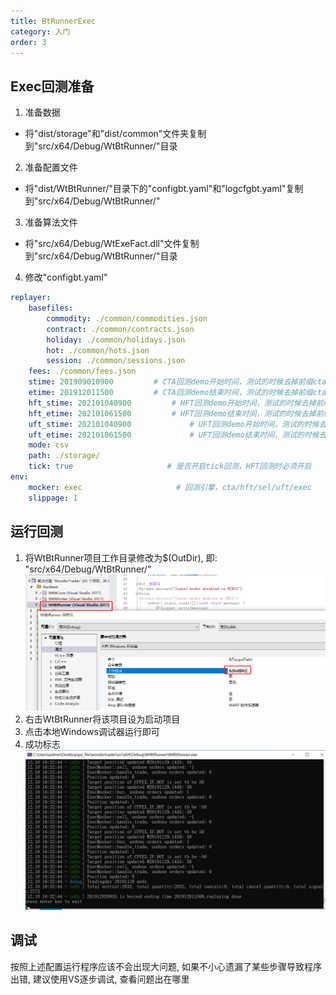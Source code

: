 ```yaml
---
title: BtRunnerExec
category: 入门
order: 3
---
```


## Exec回测准备
1. 准备数据
- 将"dist/storage"和"dist/common"文件夹复制到"src/x64/Debug/WtBtRunner/"目录
2. 准备配置文件
- 将"dist/WtBtRunner/"目录下的"configbt.yaml"和"logcfgbt.yaml"复制到"src/x64/Debug/WtBtRunner/"
3. 准备算法文件
- 将"src/x64/Debug/WtExeFact.dll"文件复制到"src/x64/Debug/WtBtRunner/"目录
4. 修改"configbt.yaml"
```yaml
replayer:
    basefiles:
        commodity: ./common/commodities.json
        contract: ./common/contracts.json
        holiday: ./common/holidays.json
        hot: ./common/hots.json
        session: ./common/sessions.json
    fees: ./common/fees.json
    stime: 201909010900         # CTA回测demo开始时间，测试的时候去掉前缀cta_
    etime: 201912011500         # CTA回测demo结束时间，测试的时候去掉前缀cta_
    hft_stime: 202101040900         # HFT回测demo开始时间，测试的时候去掉前缀hft_
    hft_etime: 202101061500         # HFT回测demo结束时间，测试的时候去掉前缀hft_
    uft_stime: 202101040900             # UFT回测demo开始时间，测试的时候去掉前缀uft_
    uft_etime: 202101061500             # UFT回测demo结束时间，测试的时候去掉前缀uft_
    mode: csv
    path: ./storage/
    tick: true                     # 是否开启tick回测，HFT回测时必须开启
env:
    mocker: exec                     # 回测引擎，cta/hft/sel/uft/exec
    slippage: 1
```

## 运行回测
1. 将WtBtRunner项目工作目录修改为$(OutDir), 即: "src/x64/Debug/WtBtRunner/"
![](../../images/202211221726.png)
2. 右击WtBtRunner将该项目设为启动项目
3. 点击本地Windows调试器运行即可
4. 成功标志
![](../../images/202212101634.png)

## 调试

按照上述配置运行程序应该不会出现大问题, 如果不小心遗漏了某些步骤导致程序出错, 建议使用VS逐步调试, 查看问题出在哪里